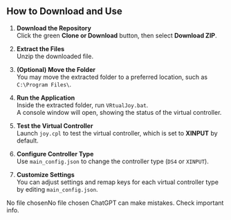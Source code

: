 ## How to Download and Use

1. **Download the Repository**  
   Click the green **Clone or Download** button, then select **Download ZIP**.

2. **Extract the Files**  
   Unzip the downloaded file.

3. **(Optional) Move the Folder**  
   You may move the extracted folder to a preferred location, such as `C:\Program Files\`.

4. **Run the Application**  
   Inside the extracted folder, run `VRtualJoy.bat`.  
   A console window will open, showing the status of the virtual controller.

5. **Test the Virtual Controller**  
   Launch `joy.cpl` to test the virtual controller, which is set to **XINPUT** by default.

6. **Configure Controller Type**  
   Use `main_config.json` to change the controller type (`DS4` or `XINPUT`).

7. **Customize Settings**  
   You can adjust settings and remap keys for each virtual controller type by editing `main_config.json`.












No file chosenNo file chosen
ChatGPT can make mistakes. Check important info.
